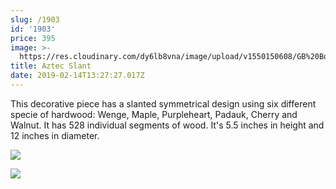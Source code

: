```yaml
---
slug: /1903
id: '1903'
price: 395
image: >-
  https://res.cloudinary.com/dy6lb8vna/image/upload/v1550150608/GB%20Bowlworks%20Gallery/1903a.jpg
title: Aztec Slant
date: 2019-02-14T13:27:27.017Z
---
```

This decorative piece has a slanted symmetrical design using six different specie of hardwood:  Wenge, Maple, Purpleheart, Padauk, Cherry and Walnut.  It has 528 individual segments of wood.  It's 5.5 inches in height and 12 inches in diameter.

![](https://res.cloudinary.com/dy6lb8vna/image/upload/v1550150609/GB%20Bowlworks%20Gallery/1903b.jpg)

![](https://res.cloudinary.com/dy6lb8vna/image/upload/v1550151117/GB%20Bowlworks%20Gallery/IMG_3470.jpg)
